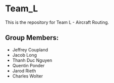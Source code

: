 # Team_L
This is the repository for Team L - Aircraft Routing.

## Group Members:
- Jeffrey Coupland
- Jacob Long
- Thanh Duc Nguyen
- Quentin Ponder
- Jarod Rieth
- Charles Wolter
